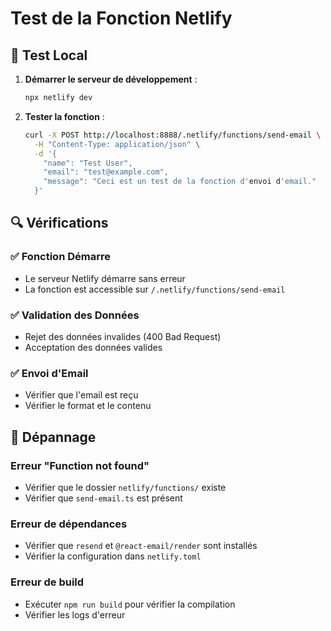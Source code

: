 # Test de la Fonction Netlify

## 🧪 Test Local

1. **Démarrer le serveur de développement** :
   ```bash
   npx netlify dev
   ```

2. **Tester la fonction** :
   ```bash
   curl -X POST http://localhost:8888/.netlify/functions/send-email \
     -H "Content-Type: application/json" \
     -d '{
       "name": "Test User",
       "email": "test@example.com",
       "message": "Ceci est un test de la fonction d'envoi d'email."
     }'
   ```

## 🔍 Vérifications

### ✅ Fonction Démarre
- Le serveur Netlify démarre sans erreur
- La fonction est accessible sur `/.netlify/functions/send-email`

### ✅ Validation des Données
- Rejet des données invalides (400 Bad Request)
- Acceptation des données valides

### ✅ Envoi d'Email
- Vérifier que l'email est reçu
- Vérifier le format et le contenu

## 🐛 Dépannage

### Erreur "Function not found"
- Vérifier que le dossier `netlify/functions/` existe
- Vérifier que `send-email.ts` est présent

### Erreur de dépendances
- Vérifier que `resend` et `@react-email/render` sont installés
- Vérifier la configuration dans `netlify.toml`

### Erreur de build
- Exécuter `npm run build` pour vérifier la compilation
- Vérifier les logs d'erreur
